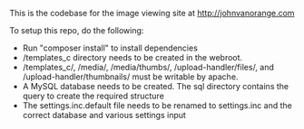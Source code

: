 This is the codebase for the image viewing site at http://johnvanorange.com

To setup this repo, do the following:
 * Run "composer install" to install dependencies
 * /templates_c directory needs to be created in the webroot.
 * /templates_c/, /media/, /media/thumbs/, /upload-handler/files/, and /upload-handler/thumbnails/ must be writable by apache.
 * A MySQL database needs to be created.  The sql directory contains the query to create the required structure
 * The settings.inc.default file needs to be renamed to settings.inc and the correct database and various settings input